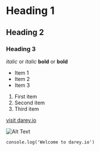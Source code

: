 # Heading 1

## Heading 2

### Heading 3

_italic_ or _italic_
**bold** or **bold**

- Item 1
- Item 2
- Item 3

1. First item
2. Second item
3. Third item

[visit darey.io](https://www.darey.io)

![Alt Text](https://example.com/image.jpg)

`console.log('Welcome to darey.io')`

